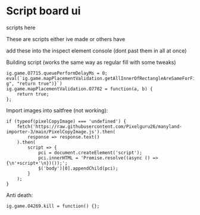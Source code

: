 # Script board ui
scripts here

These are scripts either ive made or others have

add these into the inspect element console (dont past them in all at once) 

Building script (works the same way as regular fill with some tweaks)
```
ig.game.O7715.queuePerformDelayMs = 0;
eval(`ig.game.mapPlacementValidation.getAllInnerOfRectangleAreSameForFillBuilding=${ig.game.mapPlacementValidation.getAllInnerOfRectangleAreSameForFillBuilding.toString().replaceAll("return g", "return true")}`)
ig.game.mapPlacementValidation.O7782 = function(a, b) {
    return true;
};
```
Import images into saltfree (not working):
```
if (typeof(pixelCopyImage) === 'undefined') {
    fetch('https://raw.githubusercontent.com/Pixelguru26/manyland-importer-3/main/PixelCopyImage.js').then(
        response => response.text()
    ).then(
        script => {
            pci = document.createElement('script');
            pci.innerHTML = 'Promise.resolve((async () => {\n'+script+'\n})());';
            $('body')[0].appendChild(pci);
        }
    );
}
```
Anti death:
```
ig.game.O4269.kill = function() {};
```
